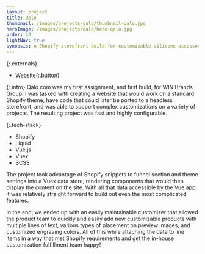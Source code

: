 ```yaml
---
layout: project
title: Qalo
thumbnail: /images/projects/qalo/thumbnail-qalo.jpg
heroImage: /images/projects/qalo/hero-qalo.jpg
order: 14
lightNav: true
synopsis: A Shopify storefront build for customizable silicone accessories
---
```

{:.externals}
 - [Website](http://qalo.com/){:.button}

{:.intro}
Qalo.com was my first assignment, and first build, for WIN Brands Group. I was tasked with creating a website that would work on a standard Shopify theme, have code that could later be ported to a headless storefront, and was able to support complex customizations on a variety of projects. The resulting project was fast and highly configurable.

{:.tech-stack}
 - Shopify
 - Liquid
 - Vue.js
 - Vuex
 - SCSS

The project took advantage of Shopify snippets to funnel section and theme settings into a Vuex data store, rendering components that would then display the content on the site. With all that data accessible by the Vue app, it was relatively straight forward to build out even the most complicated features.

In the end, we ended up with an easily maintainable customizer that allowed the product team to quickly and easily add new customizable products with multiple lines of text, various types of placement on preview images, and customized engraving colors. All of this while attaching the data to line items in a way that met Shopify requirements and get the in-house customization fulfillment team happy!
